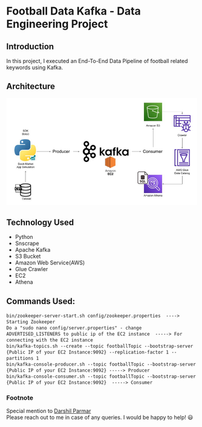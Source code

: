 # Football Data Kafka - Data Engineering Project

## Introduction 
In this project, I executed an End-To-End Data Pipeline of football related keywords using Kafka.

## Architecture 
<img src="Architecture.jpg">

## Technology Used
- Python
- Snscrape
- Apache Kafka
- S3 Bucket
- Amazon Web Service(AWS)
- Glue Crawler
- EC2
- Athena

## Commands Used:

```
bin/zookeeper-server-start.sh config/zookeeper.properties  ----> Starting Zookeeper
Do a "sudo nano config/server.properties" - change ADVERTISED_LISTENERS to public ip of the EC2 instance  -----> For connecting with the EC2 instance
bin/kafka-topics.sh --create --topic footballTopic --bootstrap-server {Public IP of your EC2 Instance:9092} --replication-factor 1 --partitions 1
bin/kafka-console-producer.sh --topic footballTopic --bootstrap-server {Public IP of your EC2 Instance:9092} -----> Producer
bin/kafka-console-consumer.sh --topic footballTopic --bootstrap-server {Public IP of your EC2 Instance:9092}  -----> Consumer
```

### Footnote
Special mention to [Darshil Parmar](https://www.youtube.com/results?search_query=darshil+parmar) <br>
Please reach out to me in case of any queries. I would be happy to help! :smiley:
